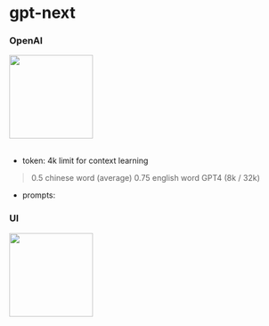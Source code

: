 # gpt-next

### OpenAI
<img src="https://github.com/jrhe123/gpt-next/assets/17329299/a95955d3-81b5-42d5-9d70-64d21f81bcbc"  width="150"><br /><br />

- token: 4k limit for context learning
> 0.5 chinese word (average)
> 0.75 english word
> GPT4 (8k / 32k)

- prompts:


### UI
<img src="https://github.com/jrhe123/gpt-next/assets/17329299/5f931286-e6bd-4778-b403-87b62c54e1da"  width="150"><br /><br />
